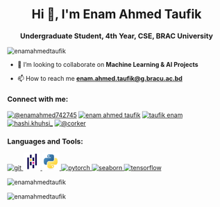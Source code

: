 
<h1 align="center">Hi 👋, I'm Enam Ahmed Taufik</h1>
<h3 align="center">Undergraduate Student, 4th Year, CSE, BRAC University</h3>

<p align="left"> <img src="https://komarev.com/ghpvc/?username=enamahmedtaufik&label=Profile%20views&color=0e75b6&style=flat" alt="enamahmedtaufik" /> </p>
<!-- <p align="left"> <a href="https://twitter.com/@enamahmed742745" target="blank"><img src="https://img.shields.io/twitter/follow/@enamahmed742745?logo=twitter&style=for-the-badge" alt="@enamahmed742745" /></a> </p> -->

<!-- - 🔭 I’m currently working on **Data Analysis**

- 🌱 I’m currently learning **Python's Library** -->

- 👯 I’m looking to collaborate on **Machine Learning & AI Projects**

<!-- - 🤝 I’m looking for help with **Data Analysis on ML**
 -->
- 📫 How to reach me **enam.ahmed.taufik@g.bracu.ac.bd**

<h3 align="left">Connect with me:</h3>
<p align="left">
<a href="https://twitter.com/@enamahmed742745" target="blank"><img align="center" src="https://raw.githubusercontent.com/rahuldkjain/github-profile-readme-generator/master/src/images/icons/Social/twitter.svg" alt="@enamahmed742745" height="30" width="40" /></a>
<a href="https://kaggle.com/enam ahmed taufik" target="blank"><img align="center" src="https://raw.githubusercontent.com/rahuldkjain/github-profile-readme-generator/master/src/images/icons/Social/kaggle.svg" alt="enam ahmed taufik" height="30" width="40" /></a>
<a href="https://fb.com/taufik enam" target="blank"><img align="center" src="https://raw.githubusercontent.com/rahuldkjain/github-profile-readme-generator/master/src/images/icons/Social/facebook.svg" alt="taufik enam" height="30" width="40" /></a>
<a href="https://instagram.com/hashi.khuhsi_" target="blank"><img align="center" src="https://raw.githubusercontent.com/rahuldkjain/github-profile-readme-generator/master/src/images/icons/Social/instagram.svg" alt="hashi.khuhsi_" height="30" width="40" /></a>
<a href="https://www.hackerrank.com/@corker" target="blank"><img align="center" src="https://raw.githubusercontent.com/rahuldkjain/github-profile-readme-generator/master/src/images/icons/Social/hackerrank.svg" alt="@corker" height="30" width="40" /></a>
</p>

<h3 align="left">Languages and Tools:</h3>
<p align="left"> <a href="https://git-scm.com/" target="_blank" rel="noreferrer"> <img src="https://www.vectorlogo.zone/logos/git-scm/git-scm-icon.svg" alt="git" width="40" height="40"/> </a> <a href="https://pandas.pydata.org/" target="_blank" rel="noreferrer"> <img src="https://raw.githubusercontent.com/devicons/devicon/2ae2a900d2f041da66e950e4d48052658d850630/icons/pandas/pandas-original.svg" alt="pandas" width="40" height="40"/> </a> <a href="https://www.python.org" target="_blank" rel="noreferrer"> <img src="https://raw.githubusercontent.com/devicons/devicon/master/icons/python/python-original.svg" alt="python" width="40" height="40"/> </a> <a href="https://pytorch.org/" target="_blank" rel="noreferrer"> <img src="https://www.vectorlogo.zone/logos/pytorch/pytorch-icon.svg" alt="pytorch" width="40" height="40"/> </a> <a href="https://seaborn.pydata.org/" target="_blank" rel="noreferrer"> <img src="https://seaborn.pydata.org/_images/logo-mark-lightbg.svg" alt="seaborn" width="40" height="40"/> </a> <a href="https://www.tensorflow.org" target="_blank" rel="noreferrer"> <img src="https://www.vectorlogo.zone/logos/tensorflow/tensorflow-icon.svg" alt="tensorflow" width="40" height="40"/> </a> </p>

<p><img align="center" src="https://github-readme-stats.vercel.app/api/top-langs?username=enamahmedtaufik&show_icons=true&locale=en&layout=compact" alt="enamahmedtaufik" /></p>

<p><img align="center" src="https://github-readme-streak-stats.herokuapp.com/?user=enamahmedtaufik&" alt="enamahmedtaufik" /></p>


